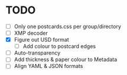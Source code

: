 # TODO

- [ ] Only one postcards.css per group/directory
- [ ] XMP decoder
- [x] Figure out USD format
  - [ ] Add colour to postcard edges
- [ ] Auto-transparency
- [ ] Add thickness & paper colour to Metadata
- [ ] Align YAML & JSON formats
